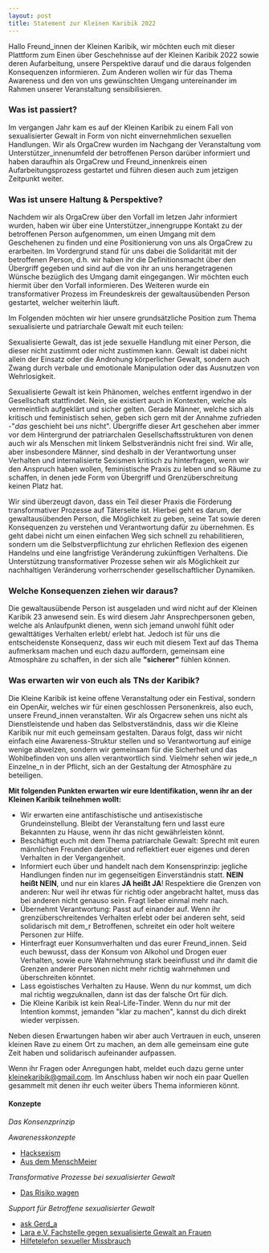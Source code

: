```yaml
---
layout: post
title: Statement zur Kleinen Karibik 2022
---
```


Hallo Freund_innen der Kleinen Karibik,
wir möchten euch mit dieser Plattform zum Einen über Geschehnisse auf der Kleinen Karibik 2022 sowie deren Aufarbeitung, unsere Perspektive darauf und die daraus folgenden Konsequenzen informieren. Zum Anderen wollen wir für das Thema Awareness und den von uns gewünschten Umgang untereinander im Rahmen unserer Veranstaltung sensibilisieren.

### Was ist passiert?

Im vergangen Jahr kam es auf der Kleinen Karibik zu einem Fall von sexualisierter Gewalt in Form von nicht einvernehmlichen sexuellen Handlungen. Wir als OrgaCrew wurden im Nachgang der Veranstaltung vom Unterstützer_innenumfeld der betroffenen Person darüber informiert und haben daraufhin als OrgaCrew und Freund_innenkreis einen Aufarbeitungsprozess gestartet und führen diesen auch zum jetzigen Zeitpunkt weiter.

### Was ist unsere Haltung & Perspektive?

Nachdem wir als OrgaCrew über den Vorfall im letzen Jahr informiert wurden, haben wir über eine Unterstützer_innengruppe Kontakt zu der betroffenen Person aufgenommen, um einen Umgang mit dem Geschehenen zu finden und eine Positionierung von uns als OrgaCrew zu erarbeiten.
Im Vordergrund stand für uns dabei die Solidarität mit der betroffenen Person, d.h. wir haben ihr die Definitionsmacht über den Übergriff gegeben und sind auf die von ihr an uns herangetragenen Wünsche bezüglich des Umgang damit eingegangen. Wir möchten euch hiermit über den Vorfall informieren. Des Weiteren wurde ein transformativer Prozess im Freundeskreis der gewaltausübenden Person gestartet, welcher weiterhin läuft.

Im Folgenden möchten wir hier unsere grundsätzliche Position zum Thema sexualisierte und patriarchale Gewalt mit euch teilen:

Sexualisierte Gewalt, das ist jede sexuelle Handlung mit einer Person, die dieser nicht zustimmt oder nicht zustimmen kann. Gewalt ist dabei nicht allein der Einsatz oder die Androhung körperlicher Gewalt, sondern auch Zwang durch verbale und emotionale Manipulation oder das Ausnutzen von Wehrlosigkeit.

Sexualisierte Gewalt ist kein Phänomen, welches entfernt irgendwo in der Gesellschaft stattfindet. Nein, sie existiert auch in Kontexten, welche als vermeintlich aufgeklärt und sicher gelten. Gerade Männer, welche sich als kritisch und feministisch sehen, geben sich gern mit der Annahme zufrieden -"*das* geschieht bei *uns* nicht". Übergriffe dieser Art geschehen aber immer vor dem Hintergrund der patriarchalen Gesellschaftsstrukturen von denen auch wir als Menschen mit linkem Selbstverändnis nicht frei sind. Wir alle, aber insbesondere Männer, sind deshalb in der Verantwortung unser Verhalten und internalisierte Sexismen kritisch zu hinterfragen, wenn wir den Anspruch haben wollen, feministische Praxis zu leben und so Räume zu schaffen, in denen jede Form von Übergriff und Grenzüberschreitung keinen Platz hat.

Wir sind überzeugt davon, dass ein Teil dieser Praxis die Förderung transformativer Prozesse auf Täterseite ist. Hierbei geht es darum, der gewaltausübenden Person, die Möglichkeit zu geben, seine Tat sowie deren Konsequenzen zu verstehen und Verantwortung dafür zu übernehmen. Es geht dabei nicht um einen einfachen Weg sich schnell zu rehabilitieren, sondern um die Selbstverpflichtung zur ehrlichen Reflexion des eigenen Handelns und eine langfristige Veränderung zukünftigen Verhaltens. Die Unterstützung transformativer Prozesse sehen wir als Möglichkeit zur nachhaltigen Veränderung vorherrschender gesellschaftlicher Dynamiken.

### Welche Konsequenzen ziehen wir daraus?

Die gewaltausübende Person ist ausgeladen und wird nicht auf der Kleinen Karibik 23 anwesend sein. Es wird diesem Jahr Ansprechpersonen geben, welche als Anlaufpunkt dienen, wenn sich jemand unwohl fühlt oder gewalttätiges Verhalten erlebt/ erlebt hat. Jedoch ist für uns die entscheidenste Konsequenz, dass wir euch mit diesem Text auf das Thema aufmerksam machen und euch dazu auffordern, gemeinsam eine Atmosphäre zu schaffen, in der sich alle **"sicherer"** fühlen können. 

### Was erwarten wir von euch als TNs der Karibik?

Die Kleine Karibik ist keine offene Veranstaltung oder ein Festival, sondern ein OpenAir, welches wir für einen geschlossen Personenkreis, also euch, unsere Freund_innen veranstalten. Wir als Orgacrew sehen uns nicht als Dienstleistende und haben das Selbstverständnis, dass wir die Kleine Karibik nur mit euch gemeinsam gestalten. Daraus folgt, dass wir nicht einfach eine Awareness-Struktur stellen und so Verantwortung auf einige wenige abwelzen, sondern wir gemeinsam für die Sicherheit und das Wohlbefinden von uns allen verantwortlich sind.
Vielmehr sehen wir jede_n Einzelne_n in der Pflicht, sich an der Gestaltung der Atmosphäre zu beteiligen. 

**Mit folgenden Punkten erwarten wir eure Identifikation, wenn ihr an der Kleinen Karibik teilnehmen wollt:**

* Wir erwarten eine antifaschistische und antisexistische Grundeinstellung. Bleibt der Veranstaltung fern und lasst eure Bekannten zu Hause, wenn ihr das nicht gewährleisten könnt.
* Beschäftigt euch mit dem Thema patriarchale Gewalt: Sprecht mit euren männlichen Freunden darüber und reflektiert euer eigenes und deren Verhalten in der Vergangenheit.
* Informiert euch über und handelt nach dem Konsensprinzip: jegliche Handlungen finden nur im gegenseitigen Einverständnis statt. **NEIN heißt NEIN**, und nur ein klares **JA heißt JA**!
Respektiere die Grenzen von anderen: Nur weil ihr etwas für richtig oder angebracht haltet, muss das bei anderen nicht genauso sein. Fragt lieber einmal mehr nach.
* Übernehmt Verantwortung: Passt auf einander auf. Wenn ihr grenzüberschreitendes Verhalten erlebt oder bei anderen seht, seid solidarisch mit dem_r Betroffenen, schreitet ein oder holt weitere Personen zur Hilfe.
* Hinterfragt euer Konsumverhalten und das eurer Freund_innen. Seid euch bewusst, dass der Konsum von Alkohol und Drogen euer Verhalten, sowie eure Wahrnehmung stark beeinflusst und ihr damit die Grenzen anderer Personen nicht mehr richtig wahrnehmen und überschreiten könntet.
* Lass egoistisches Verhalten zu Hause. Wenn du nur kommst, um dich mal richtig wegzuknallen, dann ist das der falsche Ort für dich.
* Die Kleine Karibik ist kein Real-Life-Tinder. Wenn du nur mit der Intention kommst, jemanden "klar zu machen", kannst du dich direkt wieder verpissen.

Neben diesen Erwartungen haben wir aber auch Vertrauen in euch, unseren kleinen Rave zu einem Ort zu machen, an dem alle gemeinsam eine gute Zeit haben und solidarisch aufeinander aufpassen.

Wenn ihr Fragen oder Anregungen habt, meldet euch dazu gerne unter [kleinekaribik@gmail.com](mailto:kleinekaribik@gmail.com). Im Anschluss haben wir noch ein paar Quellen gesammelt mit denen ihr euch weiter übers Thema informieren könnt.



#### Konzepte

*Das Konsenzprinzip*



*Awarenesskonzepte*

* [Hacksexism](https://hacksexism.de/wp-content/uploads/2023/07/hacksexism_broschuere_juli_23.pdf)
* [Aus dem MenschMeier](https://menschmeier.berlin/media/pages/awareness/43331fa5b9-1686149408/230515_schutzkonzept_mm_1.0.pdf)

*Transformative Prozesse bei sexualisierter Gewalt*

* [Das Risiko wagen](https://www.transformativejustice.eu/wp-content/uploads/2017/04/Das-Risiko-wagen.pdf)

*Support für Betroffene sexualisierter Gewalt*

* [ask Gerd_a](http://askgerda.blogsport.de/)
* [Lara e.V. Fachstelle gegen sexualisierte Gewalt an Frauen](https://lara-berlin.de/home)
* [Hilfetelefon sexueller Missbrauch](www.hilfestelefon-missbrauch.de)